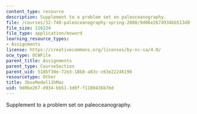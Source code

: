 ```yaml
---
content_type: resource
description: Supplement to a problem set on paleoceanography.
file: /courses/12-740-paleoceanography-spring-2008/9d06e267d934bb513d0ff1180436b7bd_3boxModel11hMac.xls
file_size: 116224
file_type: application/msword
learning_resource_types:
- Assignments
license: https://creativecommons.org/licenses/by-nc-sa/4.0/
ocw_type: OCWFile
parent_title: Assignments
parent_type: CourseSection
parent_uid: 518bf30e-72e3-18b8-a83c-c63e22246196
resourcetype: Other
title: 3boxModel11hMac
uid: 9d06e267-d934-bb51-3d0f-f1180436b7bd
---
```

Supplement to a problem set on paleoceanography.